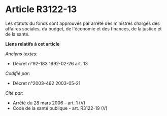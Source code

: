 # Article R3122-13

Les statuts du fonds sont approuvés par arrêté des ministres chargés des affaires sociales, du budget, de l'économie et des
finances, de la justice et de la santé.

**Liens relatifs à cet article**

_Anciens textes_:

  - Décret n°92-183 1992-02-26 art. 13

_Codifié par_:

  - Décret n°2003-462 2003-05-21

_Cité par_:

  - Arrêté du 28 mars 2006 - art. 1 (V)
  - Code de la santé publique - art. R3122-19 (V)

